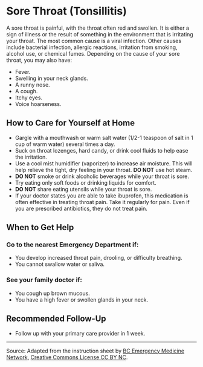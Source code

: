 # Sore Throat (Tonsillitis)

A sore throat is painful, with the throat often red and swollen. It is either a sign of illness or the result of something in the environment that is irritating your throat. The most common cause is a viral infection. Other causes include bacterial infection, allergic reactions, irritation from smoking, alcohol use, or chemical fumes. Depending on the cause of your sore throat, you may also have:
- Fever.
- Swelling in your neck glands.
- A runny nose.
- A cough.
- Itchy eyes.
- Voice hoarseness.

## How to Care for Yourself at Home

- Gargle with a mouthwash or warm salt water (1/2-1 teaspoon of salt in 1 cup of warm water) several times a day.
- Suck on throat lozenges, hard candy, or drink cool fluids to help ease the irritation.
- Use a cool mist humidifier (vaporizer) to increase air moisture. This will help relieve the tight, dry feeling in your throat. **DO NOT** use hot steam.
- **DO NOT** smoke or drink alcoholic beverages while your throat is sore.
- Try eating only soft foods or drinking liquids for comfort.
- **DO NOT** share eating utensils while your throat is sore.
- If your doctor states you are able to take ibuprofen, this medication is often effective in treating throat pain. Take it regularly for pain. Even if you are prescribed antibiotics, they do not treat pain.

## When to Get Help

### Go to the nearest Emergency Department if:
- You develop increased throat pain, drooling, or difficulty breathing.
- You cannot swallow water or saliva.

### See your family doctor if:
- You cough up brown mucous.
- You have a high fever or swollen glands in your neck.

## Recommended Follow-Up

- Follow up with your primary care provider in 1 week.

---

Source: Adapted from the instruction sheet by [BC Emergency Medicine Network](http://www.bcemn.ca/clinical_resource/sore-throat), [Creative Commons License CC BY NC](https://creativecommons.org/licenses/by-nc/4.0/deed.en).
